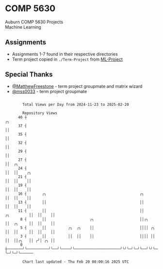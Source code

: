 # COMP 5630
Auburn COMP 5630 Projects  
Machine Learning

## Assignments
- Assignments 1-7 found in their respective directories
- Term project copied in `./Term-Project` from [ML-Project](https://github.com/wumphlett/ML-Project)

## Special Thanks
- [@MatthewFreestone](https://github.com/MatthewFreestone) - term project groupmate and matrix wizard
- [@mss0033](https://github.com/mss0033) - term project groupmate

```

        Total Views per Day from 2024-11-23 to 2025-02-20

        Repository Views
      40 ┼                                                                       ╭╮
      37 ┤                                                                       ││
      35 ┤                                                                       ││
      32 ┤                                                                       ││
      29 ┤                                                                       ││
      27 ┤                                                                       ││  ╭╮
      24 ┤                                                                       ││  ││    ╭╮
      21 ┤                                                                       ││  ││    ││
      19 ┤                                                                       ││  ││    ││
      16 ┤       ╭╮                                           ╭╮                 ││  ││    ││
      13 ┤       ││                                           ││                 ││  ││    ││
      11 ┤       ││                                           ││      ╭╮         ││  ││    ││
       8 ┤       ││                    ╭╮                     ││╭╮    ││  ╭╮     ││  ││    ││
       5 ┤       ││          ╭╮  ╭╮    ││                     ││││ ╭╮ ││  ││     ││  ││    ││
       3 ┤       ││          ││  ││    ││                     ││││ ││ ││  ││╭╮   ││ ╭╯│ ╭╮ ││
       0 ┼───────╯╰──────────╯╰──╯╰────╯╰─────────────────────╯╰╯╰─╯╰─╯╰──╯╰╯╰───╯╰─╯ ╰─╯╰─╯╰──────

        Chart last updated - Thu Feb 20 00:00:16 2025 UTC
        
```
